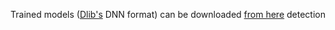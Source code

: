 Trained models ([Dlib's](http://dlib.net/ml.html) DNN format) can be downloaded [from here](https://github.com/pi-null-mezon/FaceAntiSpoofing/tree/master/ReplayAttack/Models) detection 

